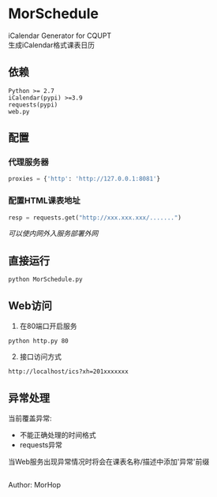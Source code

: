 # MorScheduleiCalendar Generator for CQUPT  生成iCalendar格式课表日历## 依赖	Python >= 2.7	iCalendar(pypi) >=3.9	requests(pypi)	web.py## 配置### 代理服务器```pythonproxies = {'http': 'http://127.0.0.1:8081'}```### 配置HTML课表地址```pythonresp = requests.get("http://xxx.xxx.xxx/.......")```*可以使内网外入服务部署外网*## 直接运行```python MorSchedule.py```## Web访问1. 在80端口开启服务  ```python http.py 80```  2. 接口访问方式  ```http://localhost/ics?xh=201xxxxxxx```## 异常处理当前覆盖异常:* 不能正确处理的时间格式  * requests异常   当Web服务出现异常情况时将会在课表名称/描述中添加'异常'前缀##Author: MorHop